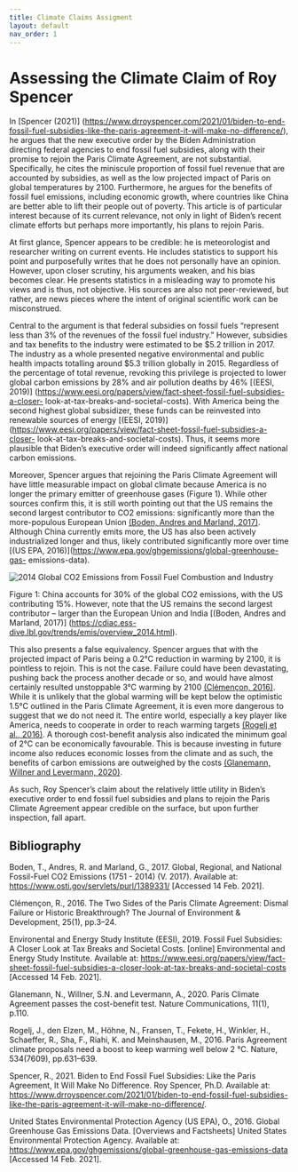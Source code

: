 ```yaml
---
title: Climate Claims Assigment 
layout: default
nav_order: 1
---
```


# Assessing the Climate Claim of Roy Spencer

In [Spencer (2021)] (https://www.drroyspencer.com/2021/01/biden-to-end-fossil-fuel-subsidies-like-the-paris-agreement-it-will-make-no-difference/), he argues that the new executive order by the Biden Administration directing federal agencies to end fossil fuel subsidies, along with their promise to rejoin the Paris Climate Agreement, are not substantial. Specifically, he cites the miniscule proportion of fossil fuel revenue that are accounted by subsidies, as well as the low projected impact of Paris on global temperatures by 2100. Furthermore, he argues for the benefits of fossil fuel emissions, including economic growth, where countries like China are better able to lift their people out of poverty. This article is of particular interest because of its current relevance, not only in light of Biden’s recent climate efforts but perhaps more importantly, his plans to rejoin Paris.

At first glance, Spencer appears to be credible: he is meteorologist and researcher writing on current events. He includes statistics to support his point and purposefully writes that he does not personally have an opinion. However, upon closer scrutiny, his arguments weaken, and his bias becomes clear. He presents statistics in a misleading way to promote his views and is thus, not objective. His sources are also not peer-reviewed, but rather, are news pieces where the intent of original scientific work can be misconstrued.  

Central to the argument is that federal subsidies on fossil fuels “represent less than 3% of the revenues of the fossil fuel industry.” However, subsidies and tax benefits to the industry were estimated to be $5.2 trillion in 2017. The industry as a whole presented negative environmental and public health impacts totalling around $5.3 trillion globally in 2015. Regardless of the percentage of total revenue, revoking this privilege is projected to lower global carbon emissions by 28% and air pollution deaths by 46% [(EESI, 2019)] (https://www.eesi.org/papers/view/fact-sheet-fossil-fuel-subsidies-a-closer-	look-at-tax-breaks-and-societal-costs). With America being the second highest global subsidizer, these funds can be reinvested into renewable sources of energy [(EESI, 2019)] (https://www.eesi.org/papers/view/fact-sheet-fossil-fuel-subsidies-a-closer-	look-at-tax-breaks-and-societal-costs). Thus, it seems more plausible that Biden’s executive order will indeed significantly affect national carbon emissions.

Moreover, Spencer argues that rejoining the Paris Climate Agreement will have little measurable impact on global climate because America is no longer the primary emitter of greenhouse gases (Figure 1). While other sources confirm this, it is still worth pointing out that the US remains the second largest contributor to CO2 emissions: significantly more than the more-populous European Union [(Boden, Andres and Marland, 2017)](https://cdiac.ess-dive.lbl.gov/trends/emis/overview_2014.html). Although China currently emits more, the US has also been actively industrialized longer and thus, likely contributed significantly more over time [(US EPA, 2016)](https://www.epa.gov/ghgemissions/global-greenhouse-gas-	emissions-data).  

![2014 Global CO2 Emissions from Fossil Fuel Combustion and Industry](https://www.epa.gov/sites/production/files/styles/medium/public/2017-04/2014_emissions_0.png)

Figure 1: China accounts for 30% of the global CO2 emissions, with the US contributing 15%. However, note that the US remains the second largest contributor – larger than the European Union and India [(Boden, Andres and Marland, 2017)] (https://cdiac.ess-dive.lbl.gov/trends/emis/overview_2014.html).

This also presents a false equivalency. Spencer argues that with the projected impact of Paris being a 0.2°C reduction in warming by 2100, it is pointless to rejoin. This is not the case. Failure could have been devastating, pushing back the process another decade or so, and would have almost certainly resulted unstoppable 3°C warming by 2100 [(Clémençon, 2016)](https://doi-org.libaccess.lib.mcmaster.ca/10.1177/1070496516631362). While it is unlikely that the global warming will be kept below the optimistic 1.5°C outlined in the Paris Climate Agreement, it is even more dangerous to suggest that we do not need it. The entire world, especially a key player like America, needs to cooperate in order to reach warming targets [(Rogelj et al., 2016)](https://www-nature-com.libaccess.lib.mcmaster.ca/articles/nature18307?TB_iframe=true&width=370.8&height=658.8). A thorough cost-benefit analysis also indicated the minimum goal of 2°C can be economically favourable. This is because investing in future income also reduces economic losses from the climate and as such, the benefits of carbon emissions are outweighed by the costs [(Glanemann, Willner and Levermann, 2020)](https://www-nature-com.libaccess.lib.mcmaster.ca/articles/s41467-019-13961-1). 

As such, Roy Spencer’s claim about the relatively little utility in Biden’s executive order to end fossil fuel subsidies and plans to rejoin the Paris Climate Agreement appear credible on the surface, but upon further inspection, fall apart.

## Bibliography

Boden, T., Andres, R. and Marland, G., 2017. Global, Regional, and National Fossil-Fuel CO2 Emissions (1751 - 2014) (V. 2017). Available at: <https://www.osti.gov/servlets/purl/1389331/> [Accessed 14 Feb. 2021].

Clémençon, R., 2016. The Two Sides of the Paris Climate Agreement: Dismal Failure or Historic Breakthrough? The Journal of Environment & Development, 25(1), pp.3–24.

Environental and Energy Study Institute (EESI), 2019. Fossil Fuel Subsidies: A Closer Look at Tax Breaks and Societal Costs. [online] Environmental and Energy Study Institute. Available at: <https://www.eesi.org/papers/view/fact-sheet-fossil-fuel-subsidies-a-closer-look-at-tax-breaks-and-societal-costs> [Accessed 14 Feb. 2021].

Glanemann, N., Willner, S.N. and Levermann, A., 2020. Paris Climate Agreement passes the cost-benefit test. Nature Communications, 11(1), p.110.

Rogelj, J., den Elzen, M., Höhne, N., Fransen, T., Fekete, H., Winkler, H., Schaeffer, R., Sha, F., Riahi, K. and Meinshausen, M., 2016. Paris Agreement climate proposals need a boost to keep warming well below 2 °C. Nature, 534(7609), pp.631–639.

Spencer, R., 2021. Biden to End Fossil Fuel Subsidies: Like the Paris Agreement, It Will Make No Difference. Roy Spencer, Ph.D. Available at: <https://www.drroyspencer.com/2021/01/biden-to-end-fossil-fuel-subsidies-like-the-paris-agreement-it-will-make-no-difference/>.

United States Environmental Protection Agency (US EPA), O., 2016. Global Greenhouse Gas Emissions Data. [Overviews and Factsheets] United States Environmental Protection Agency. Available at: <https://www.epa.gov/ghgemissions/global-greenhouse-gas-emissions-data> [Accessed 14 Feb. 2021].
